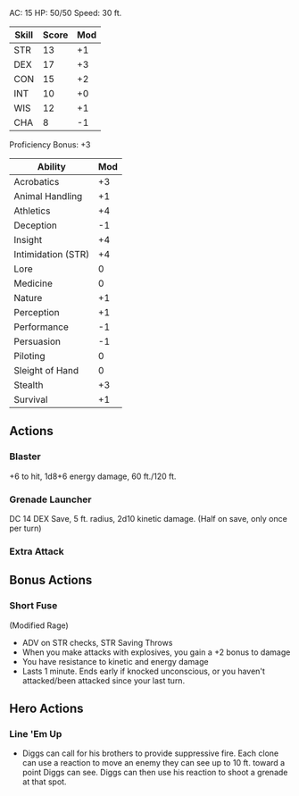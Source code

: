 
AC: 15
HP: 50/50 
Speed: 30 ft.

Skill | Score | Mod
--- | --- | ---
STR | 13 | +1
DEX | 17 | +3
CON | 15 | +2
INT | 10 | +0
WIS | 12 | +1
CHA | 8 | -1 

Proficiency Bonus: +3

Ability | Mod
--- | ---
Acrobatics | +3
Animal Handling | +1 
Athletics | +4
Deception | -1
Insight | +4
Intimidation (STR) | +4 
Lore | 0
Medicine | 0
Nature | +1 
Perception | +1 
Performance | -1
Persuasion | -1
Piloting | 0
Sleight of Hand | 0
Stealth | +3
Survival | +1

## Actions
### Blaster
+6 to hit, 1d8+6 energy damage, 60 ft./120 ft.
### Grenade Launcher
DC 14 DEX Save, 5 ft. radius, 2d10 kinetic damage. (Half on save, only once per turn)
### Extra Attack

## Bonus Actions
### Short Fuse
(Modified Rage)
- ADV on STR checks, STR Saving Throws
- When you make attacks with explosives, you gain a +2 bonus to damage
- You have resistance to kinetic and energy damage
- Lasts 1 minute. Ends early if knocked unconscious, or you haven't attacked/been attacked since your last turn.
## Hero Actions
### Line 'Em Up
- Diggs can call for his brothers to provide suppressive fire. Each clone can use a reaction to move an enemy they can see up to 10 ft. toward a point Diggs can see. Diggs can then use his reaction to shoot a grenade at that spot.